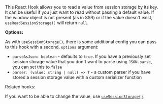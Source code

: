 This React Hook allows you to read a value from session storage by its key. It can be useful if you just want to read without passing a default value.
If the window object is not present (as in SSR) or if the value doesn't exist, `useReadSessionStorage()` will return `null`.

**Options:**

As with `useSessionStorage()`, there is some additional config you can pass to this hook with a second, `options` argument:

- `parseAsJson: boolean` - defaults to `true`. If you have a previously set session storage value that you don't want to parse using `JSON.parse`, you can set this to `false`
- `parser: (value: string | null) => T` - a custom parser if you have stored a session storage value with a custom serializer function

Related hooks:

If you want to be able to change the value, use [`useSessionStorage()`](/react-hook/use-session-storage).
